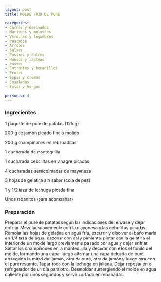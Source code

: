 ```yaml
---
layout: post
title: MOLDE FRÍO DE PURÉ

categories:
- Carnes y derivados
- Mariscos y moluscos
- Verduras y legumbres
- Pescados
- Arroces
- Salsas
- Postres y dulces
- Huevos y lacteos
- Pastas
- Entrantes y bocadillos
- Frutas
- Sopas y cremas
- Ensaladas
- Setas y hongos
 
personas: 4 
---
```


<h3>Ingredientes</h3>
1 paquete de puré de patatas (125 g)

200 g de jamón picado fino o molido

200 g champiñones en rebanaditas

1 cucharada de mantequilla

1 cucharada cebollitas en vinagre picadas

4 cucharadas semicolmadas de mayonesa

3 hojas de gelatina sin sabor (cola de pez)

1 y 1/2 taza de lechuga picada fina

Unos rabanitos (para acompañar)

<h3>Preparación</h3>
Preparar el puré de patatas según las indicaciones del envase y dejar enfriar. Mezclar suavemente con la mayonesa y las cebollitas picadas. Remojar las hojas de gelatina en agua fría, escurrir y disolver al baño maría en 1/4 taza de agua, sazonar con sal y pimienta; pintar con la gelatina el interior de un molde largo previamente pasado por agua y dejar enfriar. Saltar los champiñones en la mantequilla y decorar con ellos el fondo del molde, formando una capa; luego alternar una capa delgada de puré, enseguida la mitad del jamón, otra de puré, otra de jamón y luego otra con el puré restante. Tapar todo con la lechuga en juliana. Dejar reposar en el refrigerador de un día para otro. Desmoldar sumergiendo el molde en agua caliente por unos segundos y servir cortado en rebanadas.

